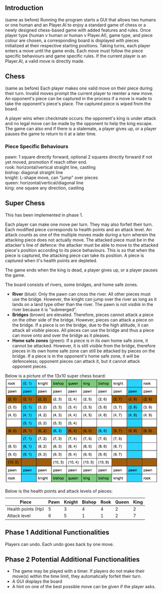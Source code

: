 ## Introduction 
(same as before)
Running the program starts a GUI that allows two humans or one human and an Player.AI to enjoy a standard game of chess or a
newly designed chess-based game with added features and rules. Once player type (human v human or human v Player.AI), game
type, and piece colour are chosen, a corresponding board is displayed with pieces initialized at their respective
starting positions. Taking turns, each player enters a move until the game ends. Each move must follow the piece
specific behaviours and game specific rules. If the current player is an Player.AI, a valid move is directly made.

## Chess
(same as before)
Each player makes one valid move on their piece during their turn. Invalid moves prompt the current player to reenter a
new move. An opponent's piece can be captured in the process if a move is made to take the opponent's piece's place. The
captured piece is wiped from the board.

A player wins when checkmate occurs: the opponent's king is under attack and no legal move can be made by the opponent
to help the king escape. The game can also end if there is a stalemate, a player gives up, or a player pauses the game
to return to it at a later time.

### Piece Specific Behaviours
pawn: 1 square directly forward, optional 2 squares directly forward if not yet moved, promotion if reach other end.  
rook: horizontal/vertical straight line, castling  
bishop: diagonal straight line  
knight: L-shape move, can "jump" over pieces  
queen: horizontal/vertical/diagonal line  
king: one square any direction, castling

## Super Chess

This has been implemented in phase 1.

Each player can make one move per turn. They may also forfeit their turn. Each modified piece corresponds to health 
points and an attack level. An attack counts as one of the multiple moves made during a turn wherein the attacking piece 
does not actually move. The attacked piece must be in the attacker's line of defence: the attacker must be able to move 
to the attacked piece's position according to its piece behaviours. This is so that when the piece is captured, the 
attacking piece can take its position. A piece is captured when it's health points are depleted.

The game ends when the king is dead, a player gives up, or a player pauses the game.

The board consists of rivers, some bridges, and home safe zones. 
* **River** (blue): Only the pawn can cross the river. All other pieces must use the bridge. However, the knight can jump over
the river as long as it lands on a land type other than the river. The pawn is not *visible* in the river because it is 
"submerged". 
* **Bridges** (brown) are elevated. Therefore, pieces cannot attack a piece on the other side of the bridge. However, 
pieces can attack a piece on the bridge. If a piece is on the bridge, due to the high altitude, it can attack all 
*visible* pieces. All pieces can use the bridge and thus a piece can move onto and over the bridge as it pleases.
* **Home safe zones** (green): If a piece is in its own home safe zone, it cannot be attacked. However, it is still 
*visible* from the bridge, therefore pieces in its own home safe zone can still be attacked by pieces on the bridge. If 
a piece is in the opponent's home safe zone, it will be defenceless; opponent pieces can attack it, but it cannot 
attack opponent pieces.

Below is a picture of the 13x10 super chess board:  
![](SuperChessBoard.png)

Below is the health points and attack levels of pieces:  

|Piece|Pawn|Knight|Bishop|Rook|Queen|King|
|---|---|---|---|---|---|---|
|Health points (Hp)|5|3|4|4|2|2|
|Attack level      |6|5|1|1|2|7|

## Phase 1 Additional Functionalities

Players can undo. Each undo goes back by one move. 

## Phase 2 Potential Additional Functionalities

* The game may be played with a timer. If players do not make their move(s) within the time limit, they automatically
forfeit their turn. 
* A GUI displays the board
* A hint on one of the best possible move can be given if the player asks.